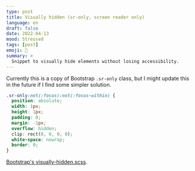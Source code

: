 ```yaml
---
type: post
title: Visually hidden (sr-only, screen reader only)
language: en
draft: false
date: 2022-04-13
mood: Stressed
tags: [post]
emoji: 🫣
summary: >
  Snippet to visually hide elements without losing accessibility.
---
```


Currently this is a copy of Bootstrap `.sr-only` class, but I might update this
in the future if I find some simpler solution.

```css
.sr-only:not(:focus):not(:focus-within) {
  position: absolute;
  width: 1px;
  height: 1px;
  padding: 0;
  margin: -1px;
  overflow: hidden;
  clip: rect(0, 0, 0, 0);
  white-space: nowrap;
  border: 0;
}
```

[Bootstrap's visually-hidden.scss](https://github.com/twbs/bootstrap/blob/1df098361cac04217d6a464c80e890c4335ecb5c/scss/mixins/_visually-hidden.scss).

